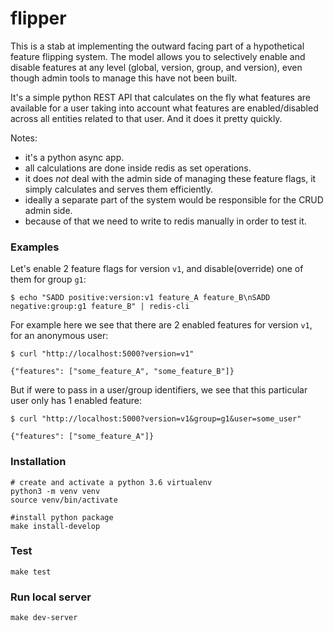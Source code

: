 # flipper

This is a stab at implementing the outward facing part of a hypothetical feature flipping system. The model allows you to selectively enable and disable features at any level (global, version, group, and version), even though admin tools to manage this have not been built.

It's a simple python REST API that calculates on the fly what features are available for a user taking into account what features are enabled/disabled across all entities related to that user.
And it does it pretty quickly.

Notes:
- it's a python async app.
- all calculations are done inside redis as set operations.
- it does _not_ deal with the admin side of managing these feature flags, it simply calculates and serves them efficiently.
- ideally a separate part of the system would be responsible for the CRUD admin side.
- because of that we need to write to redis manually in order to test it.


### Examples

Let's enable 2 feature flags for version `v1`, and disable(override) one of them for group `g1`:
```
$ echo "SADD positive:version:v1 feature_A feature_B\nSADD negative:group:g1 feature_B" | redis-cli
```

For example here we see that there are 2 enabled features for version `v1`, for an anonymous user:
```
$ curl "http://localhost:5000?version=v1"

{"features": ["some_feature_A", "some_feature_B"]}
```

But if were to pass in a user/group identifiers, we see that this particular user only has 1 enabled feature:
```
$ curl "http://localhost:5000?version=v1&group=g1&user=some_user"

{"features": ["some_feature_A"]}
```

### Installation
```
# create and activate a python 3.6 virtualenv
python3 -m venv venv
source venv/bin/activate

#install python package
make install-develop
```

### Test
```
make test
```

### Run local server
```
make dev-server
```
